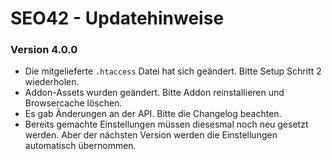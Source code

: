 SEO42 - Updatehinweise
======================

### Version 4.0.0

* Die mitgelieferte `.htaccess` Datei hat sich geändert. Bitte Setup Schritt 2 wiederholen.
* Addon-Assets wurden geändert. Bitte Addon reinstallieren und Browsercache löschen.
* Es gab Änderungen an der API. Bitte die Changelog beachten.
* Bereits gemachte Einstellungen müssen diesesmal noch neu gesetzt werden. Aber der nächsten Version werden die Einstellungen automatisch übernommen.


